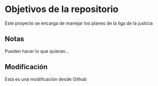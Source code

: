 # Objetivos de la repositorio

Este proyecto se encarga de manejar los planes de la liga de la justicia


## Notas
Pueden hacer lo que quieran...


## Modificación
Esta es una modificación desde Github
